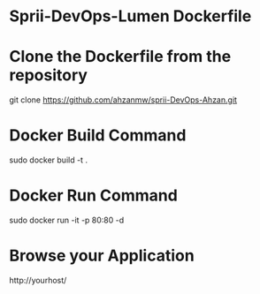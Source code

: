 # Sprii-DevOps-Lumen Dockerfile

# Clone the Dockerfile from the repository

git clone https://github.com/ahzanmw/sprii-DevOps-Ahzan.git

# Docker Build Command

sudo docker build -t <yourImagename> .

# Docker Run Command

sudo docker run -it -p 80:80 -d <yourImagename>

# Browse your Application
http://yourhost/
